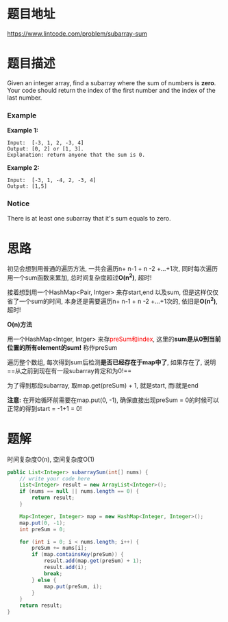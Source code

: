 # 题目地址

https://www.lintcode.com/problem/subarray-sum



# 题目描述

Given an integer array, find a subarray where the sum of numbers is **zero**. Your code should return the index of the first number and the index of the last number.

### Example

**Example 1:**

```
Input:  [-3, 1, 2, -3, 4]
Output: [0, 2] or [1, 3].
Explanation: return anyone that the sum is 0.
```

**Example 2:**

```
Input:  [-3, 1, -4, 2, -3, 4]
Output: [1,5]	
```

### Notice

There is at least one subarray that it's sum equals to zero.



# 思路

初见会想到用普通的遍历方法, 一共会遍历n+ n-1 + n -2 +...+1次, 同时每次遍历用一个sum函数来累加, 总时间复杂度超过**O(n<sup>2</sup>)**, 超时!

接着想到用一个HashMap<Pair, Intger> 来存start,end 以及sum, 但是这样仅仅省了一个sum的时间, 本身还是需要遍历n+ n-1 + n -2 +...+1次的, 依旧是**O(n<sup>2</sup>)**, 超时!

**O(n)方法**

用一个HashMap<Intger, Intger> 来存<font color = red>preSum和index</font>, 这里的**sum是从0到当前位置的所有element的sum!** 称作preSum

遍历整个数组, 每次得到sum后检测**是否已经存在于map中了**, 如果存在了, 说明==从之前到现在有一段subarray肯定和为0!==

为了得到那段subarray, 取map.get(preSum) + 1, 就是start, 而i就是end

**注意:** 在开始循环前需要在map.put(0, -1), 确保直接出现preSum = 0的时候可以正常的得到start = -1+1 = 0!



# 题解

时间复杂度O(n), 空间复杂度O(1)

```java
public List<Integer> subarraySum(int[] nums) {
    // write your code here
    List<Integer> result = new ArrayList<Integer>();
    if (nums == null || nums.length == 0) {
        return result;
    }

    Map<Integer, Integer> map = new HashMap<Integer, Integer>();
    map.put(0, -1);
    int preSum = 0;

    for (int i = 0; i < nums.length; i++) {
        preSum += nums[i];
        if (map.containsKey(preSum)) {
            result.add(map.get(preSum) + 1);
            result.add(i);
            break;
        } else {
            map.put(preSum, i);
        }
    }
    return result;
}
```

